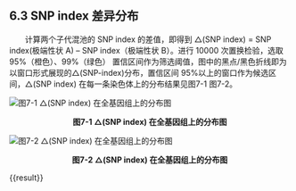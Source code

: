 ## 6.3 SNP index 差异分布

<p>&emsp;&emsp;计算两个子代混池的 SNP index 的差值，即得到 △(SNP index) = SNP index(极端性状 A) – SNP index（极端性状 B）。进行 10000 次置换检验，选取 95%（橙色）、99%（绿色） 置信区间作为筛选阈值，图中的黑点/黑色折线即为以窗口形式展现的△(SNP-index)分布，置信区间 95%以上的窗口作为候选区间，△(SNP index) 在每一条染色体上的分布结果见图7-1 图7-2。</p>

![图7-1 △(SNP index) 在全基因组上的分布图](../../images/6.3-1.png  "图 7-1 △(SNP index) 在全基因组上的分布图")
<center><b>图7-1 △(SNP index) 在全基因组上的分布图</b></center>

![图7-2 △(SNP index) 在全基因组上的分布图](../../images/6.3-2.png  "图7-2 △(SNP index) 在全基因组上的分布图")
<center><b>图7-2 △(SNP index) 在全基因组上的分布图</b></center>

{{result}}